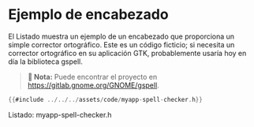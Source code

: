 # Ejemplo de encabezado

El <span class="oop-semi-spell-checker-h">Listado</span> muestra un ejemplo de un encabezado que proporciona un simple corrector ortográfico. Este es un código ficticio; si necesita un corrector ortográfico en su aplicación GTK, probablemente usaría hoy en día la biblioteca gspell.

> **📌 Nota:** Puede encontrar el proyecto en <https://gitlab.gnome.org/GNOME/gspell>.

<a id="oop-semi-spell-checker-h"></a>

```c
{{#include ../../../assets/code/myapp-spell-checker.h}}
```

<div class="caption">

<p><span class="oop-semi-spell-checker-h">Listado</span>: myapp-spell-checker.h</p>

</div>

<!-- Habilitacion del enumeramiento de referencias -->

<div class="oop-semi-refs"></div>